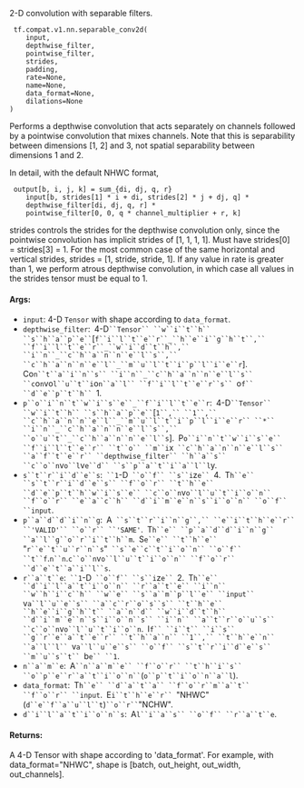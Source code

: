 
2-D convolution with separable filters.

```
 tf.compat.v1.nn.separable_conv2d(
    input,
    depthwise_filter,
    pointwise_filter,
    strides,
    padding,
    rate=None,
    name=None,
    data_format=None,
    dilations=None
)
```

Performs a depthwise convolution that acts separately on channels followed by a pointwise convolution that mixes channels. Note that this is separability between dimensions [1, 2] and 3, not spatial separability between dimensions 1 and 2.

In detail, with the default NHWC format,

```
 output[b, i, j, k] = sum_{di, dj, q, r}
    input[b, strides[1] * i + di, strides[2] * j + dj, q] *
    depthwise_filter[di, dj, q, r] *
    pointwise_filter[0, 0, q * channel_multiplier + r, k]
```

strides controls the strides for the depthwise convolution only, since the pointwise convolution has implicit strides of [1, 1, 1, 1]. Must have strides[0] = strides[3] = 1. For the most common case of the same horizontal and vertical strides, strides = [1, stride, stride, 1]. If any value in rate is greater than 1, we perform atrous depthwise convolution, in which case all values in the strides tensor must be equal to 1.
#### Args:
- `input`: 4-D `Tensor` with shape according to `data_format`.
- `depthwise_filter`:` `4-D` ``Tensor`` ``w``i``t``h`` ``s``h``a``p``e`` `[`f``i``l``t``e``r``_``h``e``i``g``h``t``,`` ``f``i``l``t``e``r``_``w``i``d``t``h``,`` ``i``n``_``c``h``a``n``n``e``l``s``,`` ``c``h``a``n``n``e``l``_``m``u``l``t``i``p``l``i``e``r`].` `Co`n``t``a``i``n``s`` ``i``n``_``c``h``a``n``n``e``l``s`` ``c`o`n`vo`l``u``t``i`o`n``a``l`` ``f``i``l``t``e``r``s`` `o`f`` ``d``e``p``t``h`` `1.
- `p``o``i``n``t``w``i``s``e``_``f``i``l``t``e``r`:` `4-D` ``Tensor`` ``w``i``t``h`` ``s``h``a``p``e`` `[`1``,`` ``1``,`` ``c``h``a``n``n``e``l``_``m``u``l``t``i``p``l``i``e``r`` ``*`` ``i``n``_``c``h``a``n``n``e``l``s``,`` ``o``u``t``_``c``h``a``n``n``e``l``s`].` `P`o``i``n``t``w``i``s``e`` ``f``i``l``t``e``r`` ``t``o`` ``m``i`x` ``c``h``a``n``n``e``l``s`` ``a``f``t``e``r`` ``depthwise_filter`` ``h``a``s`` ``c``o``n`v`o``l`v`e``d`` ``s``p``a``t``i``a``l``l`y.
- `s``t``r``i``d``e``s`:` ``1`-D` ``o``f`` ``s``i`z`e`` `4.` `T`h``e`` ``s``t``r``i``d``e``s`` ``f``o``r`` ``t``h``e`` ``d``e``p``t``h``w``i``s``e`` ``c``o``n`v`o``l``u``t``i``o``n`` ``f``o``r`` ``e``a``c``h`` ``d``i``m``e``n``s``i``o``n`` ``o``f`` ``input`.
- `p``a``d``d``i``n``g`:` `A` ``s``t``r``i``n``g``,`` ``e``i``t``h``e``r`` ``'VALID'`` ``o``r`` ``'SAME'`.` `T`h``e`` ``p``a``d``d``i``n``g`` ``a``l``g``o``r``i``t``h``m`.` `S`e``e`` ``t``h``e`` `"`r``e``t``u``r``n``s`"` ``s``e``c``t``i``o``n`` ``o``f`` ``t``f`.`n``n`.`c``o``n`v`o``l``u``t``i``o``n`` ``f``o``r`` ``d``e``t``a``i``l``s`.
- `r``a``t``e`:` ``1`-D` ``o``f`` ``s``i`z`e`` `2.` `T`h``e`` ``d``i``l``a``t``i``o``n`` ``r``a``t``e`` ``i``n`` ``w``h``i``c``h`` ``w``e`` ``s``a``m``p``l``e`` ``input`` `v`a``l``u``e``s`` ``a``c``r``o``s``s`` ``t``h``e`` ``h``e``i``g``h``t`` ``a``n``d`` ``w``i``d``t``h`` ``d``i``m``e``n``s``i``o``n``s`` ``i``n`` ``a``t``r``o``u``s`` ``c``o``n`v`o``l``u``t``i``o``n`.` `I`f`` ``i``t`` ``i``s`` ``g``r``e``a``t``e``r`` ``t``h``a``n`` ``1``,`` ``t``h``e``n`` ``a``l``l`` `v`a``l``u``e``s`` ``o``f`` ``s``t``r``i``d``e``s`` ``m``u``s``t`` `b`e`` ``1`.
- `n``a``m``e`:` `A` ``n``a``m``e`` ``f``o``r`` ``t``h``i``s`` ``o``p``e``r``a``t``i``o``n`` `(`o``p``t``i``o``n``a``l`).
- `data_format`:` `T`h``e`` ``d``a``t``a`` ``f``o``r``m``a``t`` ``f``o``r`` ``input`.` `E`i``t``h``e``r`` `"NHWC"` `(`d``e``f``a``u``l``t`)` ``o``r`` `"NCHW".
- `d``i``l``a``t``i``o``n``s`:` `A`l``i``a``s`` ``o``f`` ``r``a``t``e`.
#### Returns:

A 4-D Tensor with shape according to 'data_format'. For example, with data_format="NHWC", shape is [batch, out_height, out_width, out_channels].

